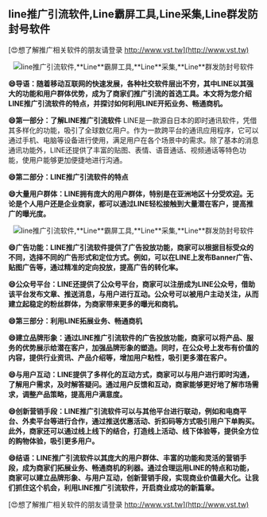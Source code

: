 ## **line推广引流软件,**Line**霸屏工具,**Line**采集,**Line**群发防封号软件**

[😍想了解推广相关软件的朋友请登录 http://www.vst.tw](http://www.vst.tw)

 <center><img src="https://vst.tw/MP4/tuiguang/png/0.png" alt="line推广引流软件,**Line**霸屏工具,**Line**采集,**Line**群发防封号软件"></center>

**😄导语：随着移动互联网的快速发展，各种社交软件层出不穷，其中LINE以其强大的功能和用户群体优势，成为了商家们推广引流的首选工具。本文将为您介绍LINE推广引流软件的特点，并探讨如何利用LINE开拓业务、畅通商机。**

**😄第一部分：了解LINE推广引流软件**
LINE是一款源自日本的即时通讯软件，凭借其多样化的功能，吸引了全球数亿用户。作为一款跨平台的通讯应用程序，它可以通过手机、电脑等设备进行使用，满足用户在各个场景中的需求。除了基本的消息通讯功能外，LINE还提供了丰富的贴图、表情、语音通话、视频通话等特色功能，使用户能够更加便捷地进行沟通。

**😄第二部分：LINE推广引流软件的特点**

**😄大量用户群体：LINE拥有庞大的用户群体，特别是在亚洲地区十分受欢迎。无论是个人用户还是企业商家，都可以通过LINE轻松接触到大量潜在客户，提高推广的曝光度。**

 <center><img src="https://vst.tw/MP4/tuiguang/png/8.png" alt="line推广引流软件,**Line**霸屏工具,**Line**采集,**Line**群发防封号软件"></center>

**😄广告功能：LINE推广引流软件提供了广告投放功能，商家可以根据目标受众的不同，选择不同的广告形式和定位方式。例如，可以在LINE上发布Banner广告、贴图广告等，通过精准的定向投放，提高广告的转化率。**

**😄公众号平台：LINE还提供了公众号平台，商家可以注册成为LINE公众号，借助该平台发布文章、推送消息，与用户进行互动。公众号可以被用户主动关注，从而建立起稳定的粉丝群体，为商家带来更多的曝光和商机。**

**😄第三部分：利用LINE拓展业务、畅通商机**

**😄建立品牌形象：通过LINE推广引流软件的广告投放功能，商家可以将产品、服务的优势展示给潜在客户，加强品牌形象的塑造。同时，在公众号上发布有价值的内容，提供行业资讯、产品介绍等，增加用户粘性，吸引更多潜在客户。**

**😄与用户互动：LINE提供了多样化的互动方式，商家可以与用户进行即时沟通，了解用户需求，及时解答疑问。通过用户反馈和互动，商家能够更好地了解市场需求，调整产品策略，提高用户满意度。**

**😄创新营销手段：LINE推广引流软件可以与其他平台进行联动，例如和电商平台、外卖平台等进行合作，通过推送优惠活动、折扣码等方式吸引用户下单购买。此外，商家还可以通过线上线下的结合，打造线上活动、线下体验等，提供全方位的购物体验，吸引更多用户。**

**😄结语：LINE推广引流软件以其庞大的用户群体、丰富的功能和灵活的营销手段，成为商家们拓展业务、畅通商机的利器。通过合理运用LINE的特点和功能，商家可以建立品牌形象、与用户互动，创新营销手段，实现商业价值最大化。让我们抓住这个机会，利用LINE推广引流软件，开启商业成功的新篇章。**

[😍想了解推广相关软件的朋友请登录 http://www.vst.tw](http://www.vst.tw)



